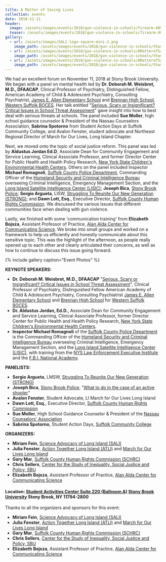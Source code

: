 ```yaml
---
title: A Matter of Saving Lives
collection: events
date: 2018-11-11
header:
  image: /assets/images/events/2018/gun-violence-in-schools/firearm-409252.jpg
  teaser: /assets/images/events/2018/gun-violence-in-schools/firearm-409252.jpg
gallery:
  - url: /assets/images/SALI-logo-square-mini-2.png
    image_path: /assets/images/events/2018/gun-violence-in-schools/thumb/AMatterofSavingLives-3.jpg
  - url: /assets/images/events/2018/gun-violence-in-schools/AMatterofSavingLives-4.jpg
    image_path: /assets/images/events/2018/gun-violence-in-schools/thumb/AMatterofSavingLives-4.jpg
  - url: /assets/images/events/2018/gun-violence-in-schools/AMatterofSavingLives-5.jpg
    image_path: /assets/images/events/2018/gun-violence-in-schools/thumb/AMatterofSavingLives-5.jpg
---
```


We had an excellent forum on November 11, 2018 at Stony Brook University. We began with a panel on mental health led by **Dr. Deborah M. Weisbrot, M.D., DFAACAP**, Clinical Professor of Psychiatry, Distinguished Fellow, American Academy of Child & Adolescent Psychiatry, Consulting Psychiatrist, [James E. Allen Elementary School](http://www.wsboces.org/education-programs/special-education/james-e-allen-elementary-school/) and [Brennan High School](http://www.wsboces.org/education-programs/special-education/brennan-middlehigh-school/), [Western Suffolk BOCES](http://www.wsboces.org/). Her talk entitled "[Serious, Scary or Insignificant? Critical Issues in School Threat Assessment](https://aacap.confex.com/aacap/2018/meetingapp.cgi/Session/18930)" gave insight into how to best deal with serious threats at schools. The panel included **Sue Moller**, high school guidance counselor & President of the Nassau Counselors Association, **Sabrina Spotorno** from Student Action Days at Suffolk Community College, and Avalon Fenster, student advocate and Northeast Regional Director of March for Our Lives, Long Island Chapter.

Next, we moved onto the topic of social justice reform. This panel was led by **Aldustus Jordan Ed.D**, Associate Dean for Community Engagement and Service Learning, Clinical Associate Professor, and former Director Center for Public Health and Health Policy Research, [New York State Children's Environmental Health Centers](http://nyscheck.org/). Others on the panel included Inspector **Michael Romagnoli**, [Suffolk County Police Department](http://suffolkpd.org/), Commanding Officer of the [Homeland Security and Criminal Intelligence Bureau](http://suffolkcountyny.gov/scpd-shield/home.aspx) overseeing Criminal Intelligence, Emergency Management Section, and the [Long Island Satellite Intelligence Center (LISIC)](http://suffolkcountyny.gov/scpd-shield/Initiatives.aspx); **Joseph Bica**, [Stony Brook Police](https://www.stonybrook.edu/police/); **Sergio Argueta**, LISW, [Struggling To Reunite Our New Generation (STRONG)](https://www.strongyouth.com/); and **Dawn Lott, Esq.**, Executive Director, [Suffolk County Human Rights Commission](http://www.suffolkcountyny.gov/Departments/HumanRightsCommission.aspx). We discussed the various issues that different communities face when dealing with gun violence.

Lastly, we finished with some 'communication training' from **Elizabeth Bojsza**, Assistant Professor of Practice, [Alan Alda Center for Communicating Science](https://www.aldacenter.org/). We broke into small groups and worked on a framework to help us efficiently and honestly communicate about this sensitive topic. This was the highlight of the afternoon, as people really opened up to each other and clearly articulated their concerns, as well as how to continue to discuss this issue going forward.

{% include gallery caption="Event Photos" %}

**KEYNOTE SPEAKERS:**

- **Dr. Deborah M. Weisbrot, M.D., DFAACAP** "[Serious, Scary or Insignificant? Critical Issues in School Threat Assessment](https://aacap.confex.com/aacap/2018/meetingapp.cgi/Session/18930)", Clinical Professor of Psychiatry, Distinguished Fellow American Academy of Child & Adolescent Psychiatry, Consulting Psychiatrist [James E. Allen Elementary School](http://www.wsboces.org/education-programs/special-education/james-e-allen-elementary-school/) and [Brennan High School](http://www.wsboces.org/education-programs/special-education/brennan-middlehigh-school/) for [Western Suffolk BOCES](http://www.wsboces.org/).
- **Dr. Aldustus Jordan, Ed.D.**, Associate Dean for Community Engagement and Service Learning, Clinical Associate Professor, former Director Center for Public Health and Health Policy Research, [New York State Children's Environmental Health Centers](http://nyscheck.org/).
- **Inspector Michael Romagnoli** of the [Suffolk County Police Department](http://suffolkpd.org/) is the Commanding Officer of the [Homeland Security and Criminal Intelligence Bureau](http://suffolkcountyny.gov/scpd-shield/home.aspx) overseeing Criminal Intelligence, Emergency Management Section, and the [Long Island Satellite Intelligence Center (LISIC)](http://suffolkcountyny.gov/scpd-shield/Initiatives.aspx), with training from the [NYS Law Enforcement Executive Institute](http://www.criminaljustice.ny.gov/pio/press_releases/2017-09-06_pressrelease.html) and the [F.B.I. National Academy](https://www.fbi.gov/services/training-academy/national-academy).

**PANELISTS:**

- **Sergio Argueta**, LMSW, [Struggling To Reunite Our New Generation (STRONG)](https://www.strongyouth.com/)
- **Joseph Bica**, [Stony Brook Police](https://www.stonybrook.edu/police/), "[What to do in the case of an active shooter](https://www.stonybrook.edu/commcms/police/programs/Active_Shooter_Programs)"
- **Avalon Fenster**, Student Advocate, LI March for Our Lives Long Island
- **Dawn Lott, Esq.**, Executive Director, [Suffolk County Human Rights Commission](http://www.suffolkcountyny.gov/Departments/HumanRightsCommission.aspx)
- **Sue Moller**, High School Guidance Counselor & President of the [Nassau Counselors' Association](https://www.nassaucounselors.org/)
- **Sabrina Spotorno**, Student Action Days, [Suffolk Community College](https://www.sunysuffolk.edu)

**ORGANIZERS:**

- **Miriam Fein**, [Science Advocacy of Long Island (SALI)](http://scienceadvocacyli.org)
- **Julia Fenster**, [Action Together Long Island (ATLI)](https://www.facebook.com/actiontogetherli/) and [March for Our Lives Long Island](https://www.facebook.com/MarchForOurLivesLongIslandRally/)
- **Gary Mar**, [Suffolk County Human Rights Commission (SCHRC)](http://www.suffolkcountyny.gov/Departments/HumanRightsCommission.aspx)
- **Chris Sellers**, [Center for the Study of Inequality, Social Justice and Policy, SBU](https://inequality.studies.stonybrook.edu/wordpress/)
- **Elizabeth Bojsza**, Assistant Professor of Practice, [Alan Alda Center for Communicating Science](https://www.aldacenter.org/)

#### **Location: [Student Activities Center Suite 220 (Ballroom A)](https://www.stonybrook.edu/commcms/studentaffairs/for/facilities/programming_venues/ballrooma) [Stony Brook University](https://www.stonybrook.edu/) Stony Brook, NY 11794-2800**

Thanks to all the organizers and sponsors for this event:

- **Miriam Fein**, [Science Advocacy of Long Island (SALI)](http://scienceadvocacyli.org)
- **Julia Fenster**, [Action Together Long Island (ATLI)](https://www.facebook.com/actiontogetherli/) and [March for Our Lives Long Island](https://www.facebook.com/MarchForOurLivesLongIslandRally/)
- **Gary Mar**, [Suffolk County Human Rights Commission (SCHRC)](http://www.suffolkcountyny.gov/Departments/HumanRightsCommission.aspx)
- **Chris Sellers**, [Center for the Study of Inequality, Social Justice and Policy, SBU](https://inequality.studies.stonybrook.edu/wordpress/)
- **Elizabeth Bojsza**, Assistant Professor of Practice, [Alan Alda Center for Communicating Science](https://www.aldacenter.org/)